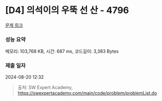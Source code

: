 # [D4] 의석이의 우뚝 선 산 - 4796 

[문제 링크](https://swexpertacademy.com/main/code/problem/problemDetail.do?contestProbId=AWS2h6AKBCoDFAVT) 

### 성능 요약

메모리: 103,768 KB, 시간: 687 ms, 코드길이: 3,383 Bytes

### 제출 일자

2024-08-20 12:32



> 출처: SW Expert Academy, https://swexpertacademy.com/main/code/problem/problemList.do